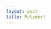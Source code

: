 ```yaml
---
layout: post
title: Polymer!
---
```

<!-- Import element -->
<link rel="import" href="google-map.html">

<!-- Use element -->
<google-map lat="37.790" long="-122.390"></google-map>


